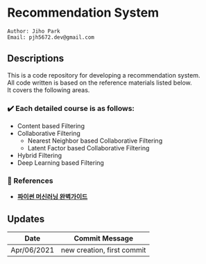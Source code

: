 # Recommendation System
````
Author: Jiho Park
Email: pjh5672.dev@gmail.com
````

## Descriptions
This is a code repository for developing a recommendation system.  
All code written is based on the reference materials listed below.  
It covers the following areas.   

  
### ✔️ Each detailed course is as follows:   
- Content based Filtering   
- Collaborative Filtering  
    - Nearest Neighbor based Collaborative Filtering
    - Latent Factor based Collaborative Filtering
- Hybrid Filtering
- Deep Learning based Filtering       


### :memo: References  
- **[파이썬 머신러닝 완벽가이드](http://www.kyobobook.co.kr/product/detailViewKor.laf?mallGb=KOR&ejkGb=KOR&barcode=9791158391386)**     


## Updates
| Date | Commit Message |
|:----:|:----:|
| Apr/06/2021 | new creation, first commit |
